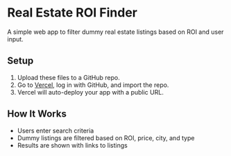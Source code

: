 # Real Estate ROI Finder

A simple web app to filter dummy real estate listings based on ROI and user input.

## Setup

1. Upload these files to a GitHub repo.
2. Go to [Vercel](https://vercel.com), log in with GitHub, and import the repo.
3. Vercel will auto-deploy your app with a public URL.

## How It Works

- Users enter search criteria
- Dummy listings are filtered based on ROI, price, city, and type
- Results are shown with links to listings